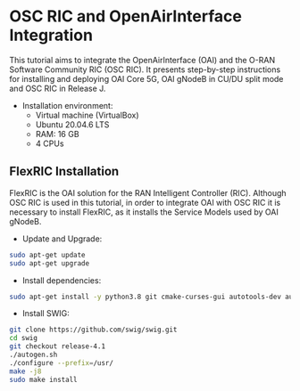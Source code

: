 # OSC RIC and OpenAirInterface Integration
This tutorial aims to integrate the OpenAirInterface (OAI) and the O-RAN Software Community RIC (OSC RIC). It presents step-by-step instructions for installing and deploying OAI Core 5G, OAI gNodeB in CU/DU split mode and OSC RIC in Release J.

* Installation environment:
  * Virtual machine (VirtualBox)
  * Ubuntu 20.04.6 LTS
  * RAM: 16 GB
  * 4 CPUs


## FlexRIC Installation
FlexRIC is the OAI solution for the RAN Intelligent Controller (RIC). Although OSC RIC is used in this tutorial, in order to integrate OAI with OSC RIC it is necessary to install FlexRIC, as it installs the Service Models used by OAI gNodeB.

* Update and Upgrade:
```sh
sudo apt-get update
sudo apt-get upgrade
```

* Install dependencies:
```sh
sudo apt-get install -y python3.8 git cmake-curses-gui autotools-dev automake g++ make libpcre2-dev byacc cmake python3-dev libsctp-dev pcre2-utils bison
```

* Install SWIG:
```sh
git clone https://github.com/swig/swig.git
cd swig
git checkout release-4.1
./autogen.sh
./configure --prefix=/usr/
make -j8
sudo make install
```

